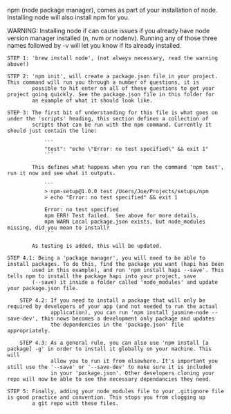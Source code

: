 npm (node package manager), comes as part of your installation of node. Installing node will also install npm for you.

WARNING: Installing node if can cause issues if you already have node version manager installed (n, nvm or nodenv).
         Running any of those three names followed by -v will let you know if its already installed.

```
STEP 1: 'brew install node', (not always necessary, read the warning above!)
```

```
STEP 2: 'npm init', will create a package.json file in your project. This command will run you through a number of questions, it is
        possible to hit enter on all of these questions to get your project going quickly. See the package.json file in this folder for
        an example of what it should look like.
```

```
STEP 3: The first bit of understanding for this file is what goes on under the 'scripts' heading, this section defines a collection of
        scripts that can be run with the npm command. Currently it should just contain the line:

            ```
            "test": "echo \"Error: no test specified\" && exit 1"
            ```

        This defines what happens when you run the command 'npm test', run it now and see what it outputs.

            ```
            > npm-setup@1.0.0 test /Users/Joe/Projects/setups/npm
            > echo "Error: no test specified" && exit 1

            Error: no test specified
            npm ERR! Test failed.  See above for more details.
            npm WARN Local package.json exists, but node_modules missing, did you mean to install?
            ```

        As testing is added, this will be updated.
```

```
STEP 4.1: Being a 'package manager', you will need to be able to install packages. To do this, find the package you want (hapi has been
        used in this example), and run 'npm install hapi --save'. This tells npm to install the package hapi into your project, save
        (--save) it inside a folder called 'node_modules' and update your package.json file.

    STEP 4.2: If you need to install a package that will only be required by developers of your app (and not needed to run the actual
              application), you can run 'npm install jasmine-node --save-dev', this nows becomes a development only package and updates
              the dependencies in the 'package.json' file appropriately.

    STEP 4.3: As a general rule, you can also use 'npm install [a package] -g' in order to install it globally on your machine. This will
              allow you to run it from elsewhere. It's important you still use the '--save' or '--save-dev' to make sure it is included
              in your 'package.json'. Other developers cloning your repo will now be able to see the necessary dependancies they need.
```

```
STEP 5: Finally, adding your node_modules file to your .gitignore file is good practice and convention. This stops you from clogging up
        a git repo with these files.
```
